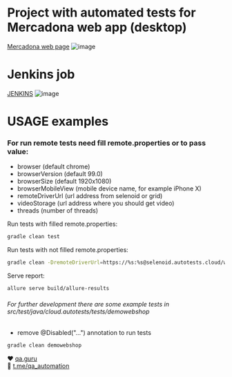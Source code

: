 # Project with automated tests for Mercadona web app (desktop)
[Mercadona web page](https://www.mercadona.es/)
![image](https://user-images.githubusercontent.com/65370123/180198794-47f0d92e-321a-4890-ae74-431a715fc8ec.png)

# Jenkins job
[JENKINS]([https://jenkins.autotests.cloud/job/Student12_Diplom_DemoProject/])
![image](https://user-images.githubusercontent.com/65370123/180200201-86bbc089-6907-4a0d-8c20-423c930c7cee.png)


# USAGE examples

### For run remote tests need fill remote.properties or to pass value:

* browser (default chrome)
* browserVersion (default 99.0)
* browserSize (default 1920x1080)
* browserMobileView (mobile device name, for example iPhone X)
* remoteDriverUrl (url address from selenoid or grid)
* videoStorage (url address where you should get video)
* threads (number of threads)


Run tests with filled remote.properties:
```bash
gradle clean test
```

Run tests with not filled remote.properties:
```bash
gradle clean -DremoteDriverUrl=https://%s:%s@selenoid.autotests.cloud/wd/hub/ -DvideoStorage=https://selenoid.autotests.cloud/video/ -Dthreads=1 test
```

Serve report:
```bash
allure serve build/allure-results
```


###### For further development there are some example tests in src/test/java/cloud.autotests/tests/demowebshop
* remove @Disabled("...") annotation to run tests
```bash
gradle clean demowebshop
```

:heart: <a target="_blank" href="https://qa.guru">qa.guru</a><br/>
:blue_heart: <a target="_blank" href="https://t.me/qa_automation">t.me/qa_automation</a>
